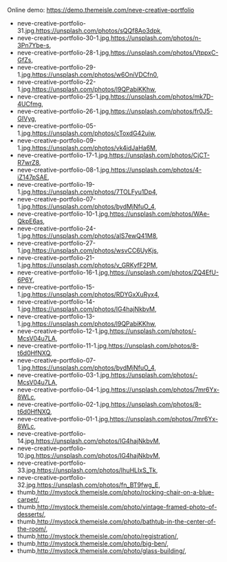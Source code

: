 Online demo: https://demo.themeisle.com/neve-creative-portfolio

- neve-creative-portfolio-31.jpg,https://unsplash.com/photos/sQQf8Ao3dpk,
- neve-creative-portfolio-30-1.jpg,https://unsplash.com/photos/n-3Pn7Ybe-s,
- neve-creative-portfolio-28-1.jpg,https://unsplash.com/photos/VtppxC-GfZs,
- neve-creative-portfolio-29-1.jpg,https://unsplash.com/photos/w6OniVDCfn0,
- neve-creative-portfolio-22-1.jpg,https://unsplash.com/photos/l9QPabiKKhw,
- neve-creative-portfolio-25-1.jpg,https://unsplash.com/photos/mk7D-4UCfmg,
- neve-creative-portfolio-26-1.jpg,https://unsplash.com/photos/fr0J5-GIVyg,
- neve-creative-portfolio-05-1.jpg,https://unsplash.com/photos/cToxdG42ujw,
- neve-creative-portfolio-09-1.jpg,https://unsplash.com/photos/vk4idJaHa6M,
- neve-creative-portfolio-17-1.jpg,https://unsplash.com/photos/CjCT-R7wrZ8,
- neve-creative-portfolio-08-1.jpg,https://unsplash.com/photos/4-iZ147pSAE,
- neve-creative-portfolio-19-1.jpg,https://unsplash.com/photos/7TOLFyu1Dp4,
- neve-creative-portfolio-07-1.jpg,https://unsplash.com/photos/bydMjNfuO_4,
- neve-creative-portfolio-10-1.jpg,https://unsplash.com/photos/WAe-QkpE6as,
- neve-creative-portfolio-24-1.jpg,https://unsplash.com/photos/alS7ewQ41M8,
- neve-creative-portfolio-27-1.jpg,https://unsplash.com/photos/wsvCC6UyKjs,
- neve-creative-portfolio-21-1.jpg,https://unsplash.com/photos/v_GRKyfF2PM,
- neve-creative-portfolio-16-1.jpg,https://unsplash.com/photos/ZQ4EfU-6P6Y,
- neve-creative-portfolio-15-1.jpg,https://unsplash.com/photos/RDYGxXuRyx4,
- neve-creative-portfolio-14-1.jpg,https://unsplash.com/photos/IG4hajNkbvM,
- neve-creative-portfolio-13-1.jpg,https://unsplash.com/photos/l9QPabiKKhw,
- neve-creative-portfolio-12-1.jpg,https://unsplash.com/photos/-McsV04u7LA,
- neve-creative-portfolio-11-1.jpg,https://unsplash.com/photos/8-t6d0HfNXQ,
- neve-creative-portfolio-07-1.jpg,https://unsplash.com/photos/bydMjNfuO_4,
- neve-creative-portfolio-03-1.jpg,https://unsplash.com/photos/-McsV04u7LA,
- neve-creative-portfolio-04-1.jpg,https://unsplash.com/photos/7mr6Yx-8WLc,
- neve-creative-portfolio-02-1.jpg,https://unsplash.com/photos/8-t6d0HfNXQ,
- neve-creative-portfolio-01-1.jpg,https://unsplash.com/photos/7mr6Yx-8WLc,
- neve-creative-portfolio-14.jpg,https://unsplash.com/photos/IG4hajNkbvM,
- neve-creative-portfolio-10.jpg,https://unsplash.com/photos/IG4hajNkbvM,
- neve-creative-portfolio-33.jpg,https://unsplash.com/photos/IhuHLIxS_Tk,
- neve-creative-portfolio-32.jpg,https://unsplash.com/photos/fn_BT9fwg_E,
- thumb,http://mystock.themeisle.com/photo/rocking-chair-on-a-blue-carpet/,
- thumb,http://mystock.themeisle.com/photo/vintage-framed-photo-of-desserts/,
- thumb,http://mystock.themeisle.com/photo/bathtub-in-the-center-of-the-room/,
- thumb,http://mystock.themeisle.com/photo/registration/,
- thumb,http://mystock.themeisle.com/photo/big-ben/,
- thumb,http://mystock.themeisle.com/photo/glass-building/,
